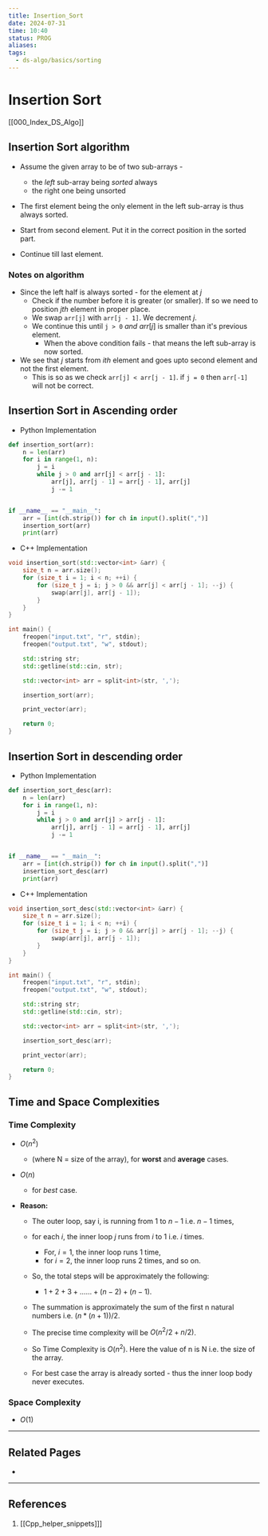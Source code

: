 ```yaml
---
title: Insertion_Sort
date: 2024-07-31
time: 10:40
status: PROG
aliases: 
tags:
  - ds-algo/basics/sorting
---
```

# Insertion Sort

[[000_Index_DS_Algo]]

## Insertion Sort algorithm

- Assume the given array to be of two sub-arrays -

    - the _left_ sub-array being _sorted_ always
    - the right one being unsorted

- The first element being the only element in the left sub-array is thus always sorted.

- Start from second element. Put it in the correct position in the sorted part.

- Continue till last element.

### Notes on algorithm

- Since the left half is always sorted - for the element at $j$
	- Check if the number before it is greater (or smaller). If so we need to position $jth$ element in proper place.
	- We swap `arr[j]` with `arr[j - 1]`. We decrement $j$.
	- We continue this until `j > 0` _and_ $arr[j]$ is smaller than it's previous element.
		- When the above condition fails - that means the left sub-array is now sorted.
- We see that $j$ starts from $ith$ element and goes upto second element and not the first element.
	- This is so as we check `arr[j] < arr[j - 1]`. if `j = 0` then `arr[-1]` will not be correct.

## Insertion Sort in Ascending order

- Python Implementation

```python
def insertion_sort(arr):
    n = len(arr)
    for i in range(1, n):
        j = i
        while j > 0 and arr[j] < arr[j - 1]:
            arr[j], arr[j - 1] = arr[j - 1], arr[j]
            j -= 1


if __name__ == "__main__":
    arr = [int(ch.strip()) for ch in input().split(",")]
    insertion_sort(arr)
    print(arr)
```

- C++ Implementation

```cpp
void insertion_sort(std::vector<int> &arr) {
    size_t n = arr.size();
    for (size_t i = 1; i < n; ++i) {
        for (size_t j = i; j > 0 && arr[j] < arr[j - 1]; --j) {
            swap(arr[j], arr[j - 1]);
        }
    }
}

int main() {
    freopen("input.txt", "r", stdin);
    freopen("output.txt", "w", stdout);

    std::string str;
    std::getline(std::cin, str);

    std::vector<int> arr = split<int>(str, ',');

    insertion_sort(arr);

    print_vector(arr);

    return 0;
}
```

## Insertion Sort in descending order

- Python Implementation

```python
def insertion_sort_desc(arr):
    n = len(arr)
    for i in range(1, n):
        j = i
        while j > 0 and arr[j] > arr[j - 1]:
            arr[j], arr[j - 1] = arr[j - 1], arr[j]
            j -= 1


if __name__ == "__main__":
    arr = [int(ch.strip()) for ch in input().split(",")]
    insertion_sort_desc(arr)
    print(arr)
```

- C++ Implementation

```cpp
void insertion_sort_desc(std::vector<int> &arr) {
    size_t n = arr.size();
    for (size_t i = 1; i < n; ++i) {
        for (size_t j = i; j > 0 && arr[j] > arr[j - 1]; --j) {
            swap(arr[j], arr[j - 1]);
        }
    }
}

int main() {
    freopen("input.txt", "r", stdin);
    freopen("output.txt", "w", stdout);

    std::string str;
    std::getline(std::cin, str);

    std::vector<int> arr = split<int>(str, ',');

    insertion_sort_desc(arr);

    print_vector(arr);

    return 0;
}
```

## Time and Space Complexities

### Time Complexity

- $O(n^2)$ 
	- (where N = size of the array), for **worst** and **average** cases.
- $O(n)$
	- for *best* case.

- **Reason:** 
	- The outer loop, say i, is running from $1$ to $n-1$ i.e. $n - 1$ times,
	- for each $i$, the inner loop $j$ runs from $i$ to $1$ i.e. $i$ times. 
		- For, $i = 1$, the inner loop runs $1$ time, 
		- for $i = 2$, the inner loop runs 2 times, and so on. 
	
	- So, the total steps will be approximately the following: 
		- $1 + 2 + 3 +……+ (n-2) + (n-1)$. 
	- The summation is approximately the sum of the first n natural numbers i.e. $(n*(n+1))/2$.
	- The precise time complexity will be $O(n^2/2 + n/2)$. 
	- So Time Complexity is $O(n^2)$. Here the value of n is N i.e. the size of the array.

    - For best case the array is already sorted - thus the inner loop body
      never executes.

### Space Complexity

- $O(1)$


---
## Related Pages

- 

---
## References

1. [[Cpp_helper_snippets]]]
